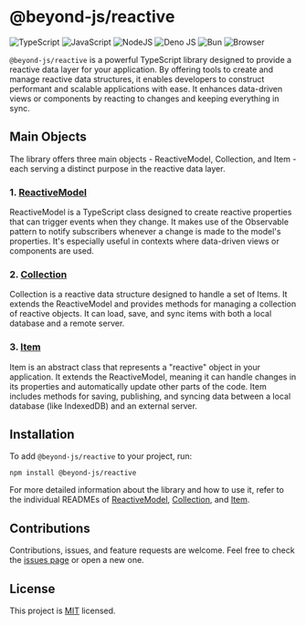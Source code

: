 # @beyond-js/reactive

![TypeScript](https://img.shields.io/badge/typescript-%23007ACC.svg?style=for-the-badge&logo=typescript&logoColor=white)
![JavaScript](https://img.shields.io/badge/javascript-%23323330.svg?style=for-the-badge&logo=javascript&logoColor=%23F7DF1E)
![NodeJS](https://img.shields.io/badge/node.js-6DA55F?style=for-the-badge&logo=node.js&logoColor=white)
![Deno JS](https://img.shields.io/badge/deno%20js-000000?style=for-the-badge&logo=deno&logoColor=white)
![Bun](https://img.shields.io/badge/Bun-%23000000.svg?style=for-the-badge&logo=bun&logoColor=white)
![Browser](https://img.shields.io/badge/Browser-4285F4?style=for-the-badge&logo=GoogleChrome&logoColor=white)

`@beyond-js/reactive` is a powerful TypeScript library designed to provide a reactive data layer for your application.
By offering tools to create and manage reactive data structures, it enables developers to construct performant and
scalable applications with ease. It enhances data-driven views or components by reacting to changes and keeping
everything in sync.

## Main Objects

The library offers three main objects - ReactiveModel, Collection, and Item - each serving a distinct purpose in the
reactive data layer.

### 1. [ReactiveModel](./docs/model.md)

ReactiveModel is a TypeScript class designed to create reactive properties that can trigger events when they change. It
makes use of the Observable pattern to notify subscribers whenever a change is made to the model's properties. It's
especially useful in contexts where data-driven views or components are used.

### 2. [Collection](./docs/collection.md)

Collection is a reactive data structure designed to handle a set of Items. It extends the ReactiveModel and provides
methods for managing a collection of reactive objects. It can load, save, and sync items with both a local database and
a remote server.

### 3. [Item](./docs/item.md)

Item is an abstract class that represents a "reactive" object in your application. It extends the ReactiveModel, meaning
it can handle changes in its properties and automatically update other parts of the code. Item includes methods for
saving, publishing, and syncing data between a local database (like IndexedDB) and an external server.

## Installation

To add `@beyond-js/reactive` to your project, run:

```
npm install @beyond-js/reactive
```

For more detailed information about the library and how to use it, refer to the individual READMEs of
[ReactiveModel](./docs/model/README.md), [Collection](./docs/collection/README.md), and [Item](./docs/item/README.md).

## Contributions

Contributions, issues, and feature requests are welcome. Feel free to check the [issues page](#) or open a new one.

## License

This project is [MIT](./LICENSE) licensed.
